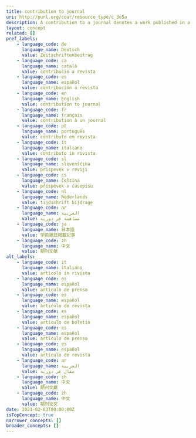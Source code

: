 ```yaml
---
title: contribution to journal
uri: http://purl.org/coar/resource_type/c_3e5a
description: A contribution to a journal denotes a work published in a journal. If applicable sub-terms should be chosen.
layout: concept
related: []
pref_labels:
    - language_code: de
      language_name: Deutsch
      value: Zeitschriftenbeitrag
    - language_code: ca
      language_name: català
      value: contribució a revista
    - language_code: es
      language_name: español
      value: contribución a revista
    - language_code: en
      language_name: English
      value: contribution to journal
    - language_code: fr
      language_name: français
      value: contribution à un journal
    - language_code: pt
      language_name: português
      value: contributo em revista
    - language_code: it
      language_name: italiano
      value: contributo in rivista
    - language_code: sl
      language_name: slovenščina
      value: prispevek v reviji
    - language_code: cs
      language_name: čeština
      value: příspěvek v časopisu
    - language_code: nl
      language_name: Nederlands
      value: tijdschrift bijdrage
    - language_code: ar
      language_name: العربية
      value: مساهمة في دورية
    - language_code: ja
      language_name: 日本語
      value: 学術雑誌掲載記事
    - language_code: zh
      language_name: 中文
      value: 期刊文献
alt_labels:
    - language_code: it
      language_name: italiano
      value: articolo in rivista
    - language_code: es
      language_name: español
      value: articulo de prensa
    - language_code: es
      language_name: español
      value: articulo de revista
    - language_code: es
      language_name: español
      value: artículo de boletín
    - language_code: es
      language_name: español
      value: artículo de prensa
    - language_code: es
      language_name: español
      value: artículo de revista
    - language_code: ar
      language_name: العربية
      value: مقال في دورية
    - language_code: zh
      language_name: 中文
      value: 期刊文獻
    - language_code: zh
      language_name: 中文
      value: 期刊论文
date: 2021-02-03T00:00:00Z
isTopConcept: true
narrower_concepts: []
broader_concepts: []
---
```


